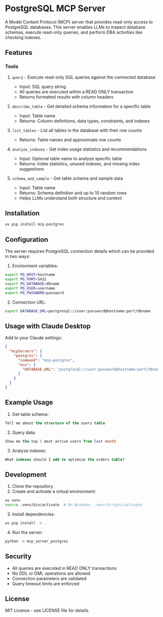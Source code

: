 # PostgreSQL MCP Server

A Model Context Protocol (MCP) server that provides read-only access to PostgreSQL databases. This server enables LLMs to inspect database schemas, execute read-only queries, and perform DBA activities like checking indexes.

## Features

### Tools

1. `query` - Execute read-only SQL queries against the connected database
   - Input: SQL query string
   - All queries are executed within a READ ONLY transaction
   - Returns formatted results with column headers

2. `describe_table` - Get detailed schema information for a specific table
   - Input: Table name
   - Returns: Column definitions, data types, constraints, and indexes

3. `list_tables` - List all tables in the database with their row counts
   - Returns: Table names and approximate row counts

4. `analyze_indexes` - Get index usage statistics and recommendations
   - Input: Optional table name to analyze specific table
   - Returns: Index statistics, unused indexes, and missing index suggestions

5. `schema_and_sample` - Get table schema and sample data
   - Input: Table name
   - Returns: Schema definition and up to 10 random rows
   - Helps LLMs understand both structure and content

## Installation

```bash
uv pip install mcp-postgres
```

## Configuration

The server requires PostgreSQL connection details which can be provided in two ways:

1. Environment variables:
```bash
export PG_HOST=hostname
export PG_PORT=5432
export PG_DATABASE=dbname
export PG_USER=username
export PG_PASSWORD=password
```

2. Connection URL:
```bash
export DATABASE_URL=postgresql://user:password@hostname:port/dbname
```

## Usage with Claude Desktop

Add to your Claude settings:

```json
{
  "mcpServers": {
    "postgres": {
      "command": "mcp-postgres",
      "env": {
        "DATABASE_URL": "postgresql://user:password@hostname:port/dbname"
      }
    }
  }
}
```

## Example Usage

1. Get table schema:
```sql
Tell me about the structure of the users table
```

2. Query data:
```sql
Show me the top 5 most active users from last month
```

3. Analyze indexes:
```sql
What indexes should I add to optimize the orders table?
```

## Development

1. Clone the repository
2. Create and activate a virtual environment:
```bash
uv venv
source .venv/bin/activate  # On Windows: .venv\Scripts\activate
```

3. Install dependencies:
```bash
uv pip install -e .
```

4. Run the server:
```bash
python -m mcp_server_postgres
```

## Security

- All queries are executed in READ ONLY transactions
- No DDL or DML operations are allowed
- Connection parameters are validated
- Query timeout limits are enforced

## License

MIT License - see LICENSE file for details.